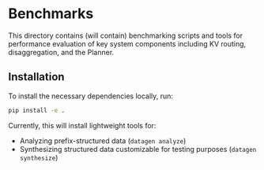 <!-- # SPDX-FileCopyrightText: Copyright (c) 2025 NVIDIA CORPORATION & AFFILIATES. All rights reserved.
# SPDX-License-Identifier: Apache-2.0
#
# Licensed under the Apache License, Version 2.0 (the "License");
# you may not use this file except in compliance with the License.
# You may obtain a copy of the License at
#
# http://www.apache.org/licenses/LICENSE-2.0
#
# Unless required by applicable law or agreed to in writing, software
# distributed under the License is distributed on an "AS IS" BASIS,
# WITHOUT WARRANTIES OR CONDITIONS OF ANY KIND, either express or implied.
# See the License for the specific language governing permissions and
# limitations under the License. -->

# Benchmarks

This directory contains (will contain) benchmarking scripts and tools for performance evaluation of key system components including KV routing, disaggregation, and the Planner.

## Installation

To install the necessary dependencies locally, run:

```bash
pip install -e .
```

Currently, this will install lightweight tools for:
- Analyzing prefix-structured data (`datagen analyze`)
- Synthesizing structured data customizable for testing purposes (`datagen synthesize`)